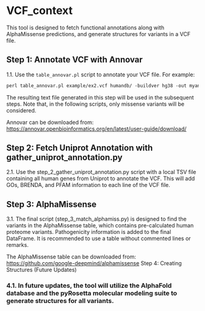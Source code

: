 # VCF_context

This tool is designed to fetch functional annotations along with AlphaMissense predictions, and generate structures for variants in a VCF file.

## Step 1: Annotate VCF with Annovar
1.1. Use the `table_annovar.pl` script to annotate your VCF file. For example:

```perl
perl table_annovar.pl example/ex2.vcf humandb/ -buildver hg38 -out myanno -remove -protocol refGene,cytoBand,exac03,avsnp147,dbnsfp30a -operation g,r,f,f,f -arg '-hgvs',,,, -nastring . -vcfinput -polish
```

The resulting text file generated in this step will be used in the subsequent steps. Note that, in the following scripts, only missense variants will be considered.

Annovar can be downloaded from: https://annovar.openbioinformatics.org/en/latest/user-guide/download/
## Step 2: Fetch Uniprot Annotation with gather_uniprot_annotation.py

2.1. Use the step_2_gather_uniprot_annotation.py script with a local TSV file containing all human genes from Uniprot to annotate the VCF. This will add GOs, BRENDA, and PFAM information to each line of the VCF file.

## Step 3: AlphaMissense

3.1. The final script (step_3_match_alphamiss.py) is designed to find the variants in the AlphaMissense table, which contains pre-calculated human proteome variants. Pathogenicity information is added to the final DataFrame. It is recommended to use a table without commented lines or remarks.

The AlphaMissense table can be downloaded from: https://github.com/google-deepmind/alphamissense
Step 4: Creating Structures (Future Updates)

### 4.1. In future updates, the tool will utilize the AlphaFold database and the pyRosetta molecular modeling suite to generate structures for all variants.
